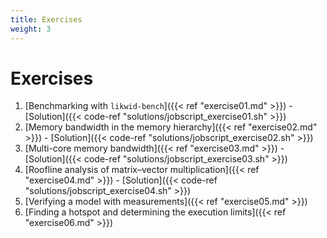 ```yaml
---
title: Exercises
weight: 3
---
```


# Exercises

1. [Benchmarking with `likwid-bench`]({{< ref "exercise01.md" >}}) -
[Solution]({{< code-ref "solutions/jobscript_exercise01.sh" >}})
1. [Memory bandwidth in the memory hierarchy]({{< ref "exercise02.md" >}}) -
[Solution]({{< code-ref "solutions/jobscript_exercise02.sh" >}})
1. [Multi-core memory bandwidth]({{< ref "exercise03.md" >}}) -
[Solution]({{< code-ref "solutions/jobscript_exercise03.sh" >}})
1. [Roofline analysis of matrix–vector multiplication]({{< ref "exercise04.md" >}}) -
[Solution]({{< code-ref "solutions/jobscript_exercise04.sh" >}})
1. [Verifying a model with measurements]({{< ref "exercise05.md" >}})
1. [Finding a hotspot and determining the execution limits]({{< ref "exercise06.md" >}})
